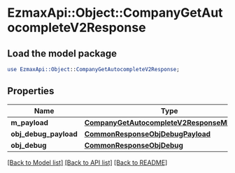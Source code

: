 # EzmaxApi::Object::CompanyGetAutocompleteV2Response

## Load the model package
```perl
use EzmaxApi::Object::CompanyGetAutocompleteV2Response;
```

## Properties
Name | Type | Description | Notes
------------ | ------------- | ------------- | -------------
**m_payload** | [**CompanyGetAutocompleteV2ResponseMPayload**](CompanyGetAutocompleteV2ResponseMPayload.md) |  | 
**obj_debug_payload** | [**CommonResponseObjDebugPayload**](CommonResponseObjDebugPayload.md) |  | [optional] 
**obj_debug** | [**CommonResponseObjDebug**](CommonResponseObjDebug.md) |  | [optional] 

[[Back to Model list]](../README.md#documentation-for-models) [[Back to API list]](../README.md#documentation-for-api-endpoints) [[Back to README]](../README.md)



